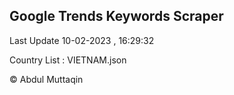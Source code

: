 

## Google Trends Keywords Scraper 
 
Last Update 10-02-2023 , 16:29:32

Country List :
VIETNAM.json



© Abdul Muttaqin 
